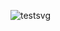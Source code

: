 ![testsvg](https://github.com/dhn205/svgimage/assets/112550579/55d8bd3c-6dc0-4916-8bcc-e055b4f63e14)
